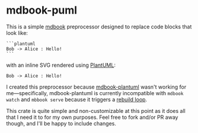 # mdbook-puml

This is a simple [mdbook](https://crates.io/crates/mdbook) preprocessor designed to replace code blocks that look like:

    ```plantuml
    Bob -> Alice : Hello!
    ```

with an inline SVG rendered using [PlantUML](https://plantuml.com/):

```plantuml
Bob -> Alice : Hello!
```
I created this preprocessor because [mdbook-plantuml](https://crates.io/crates/mdbook-plantuml) wasn't working for me—specifically, mdbook-plantuml is currently incompatible with `mdbook watch` and `mbbook serve` because it triggers a [rebuild loop](https://github.com/sytsereitsma/mdbook-plantuml/issues/17).

This crate is quite simple and non-customizable at this point as it does all that I need it to for my own purposes. Feel free to fork and/or PR away though, and I'll be happy to include changes.

